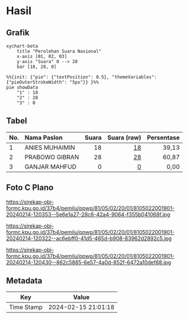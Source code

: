 # Hasil

## Grafik

```mermaid
xychart-beta
    title "Perolehan Suara Nasional"
    x-axis [01, 02, 03]
    y-axis "Suara" 0 --> 28
    bar [18, 28, 0]
```

```mermaid
%%{init: {"pie": {"textPosition": 0.5}, "themeVariables": {"pieOuterStrokeWidth": "5px"}} }%%
pie showData
    "1" : 18
    "2" : 28
    "3" : 0
```

## Tabel

| No. | Nama Paslon    | Suara | Suara (raw) | Persentase |
|:--- |:-------------- | -----:| -----------:| ----------:|
| 1   | ANIES MUHAIMIN | 18    | [18][p-1]   | 39,13      |
| 2   | PRABOWO GIBRAN | 28    | [28][p-2]   | 60,87      |
| 3   | GANJAR MAHFUD  | 0     | [0][p-3]    | 0,00       |


[p-1]: https://github.com/gigit-pemilu/pemilu-2024/blob/main/pilpres/hitung-suara/sub/81-maluku/sub/05-seram-bagian-timur/sub/02-seram-timur/sub/2001-geser/sub/901-tps/sub/paslon-1.txt
[p-2]: https://github.com/gigit-pemilu/pemilu-2024/blob/main/pilpres/hitung-suara/sub/81-maluku/sub/05-seram-bagian-timur/sub/02-seram-timur/sub/2001-geser/sub/901-tps/sub/paslon-2.txt
[p-3]: https://github.com/gigit-pemilu/pemilu-2024/blob/main/pilpres/hitung-suara/sub/81-maluku/sub/05-seram-bagian-timur/sub/02-seram-timur/sub/2001-geser/sub/901-tps/sub/paslon-3.txt

## Foto C Plano

https://sirekap-obj-formc.kpu.go.id/37b4/pemilu/ppwp/81/05/02/20/01/8105022001901-20240214-120353--5e6e1a27-28c6-42a4-9064-f355b041068f.jpg

https://sirekap-obj-formc.kpu.go.id/37b4/pemilu/ppwp/81/05/02/20/01/8105022001901-20240214-120322--ac6ebff0-41d5-465d-b908-83962d2892c5.jpg

https://sirekap-obj-formc.kpu.go.id/37b4/pemilu/ppwp/81/05/02/20/01/8105022001901-20240214-120430--862c5885-6e57-4a0d-852f-6472a10def68.jpg


## Metadata

| Key        | Value               |
| ---------- | ------------------- |
| Time Stamp | 2024-02-15 21:01:18 |



